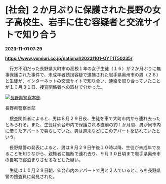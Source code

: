 # [社会] ２か月ぶりに保護された長野の女子高校生、岩手に住む容疑者と交流サイトで知り合う

**2023-11-01 07:29**

**https://www.yomiuri.co.jp/national/20231101-OYT1T50235/**

　行方不明だった長野県大町市の高校１年の女子生徒（１６）が２か月ぶりに無事保護された事件で、未成年者誘拐容疑で逮捕された岩手県奥州市の男（２８）と生徒が、インターネットの交流サイトで知り合い、連絡を取り合っていたことが１０月３１日、捜査関係者への取材で分かった。

[![長野県警察本部](https://www.yomiuri.co.jp/media/2023/11/20231101-OYT1I50109-1.jpg)](https://www.yomiuri.co.jp/pluralphoto/20231101-OYT1I50109/)

長野県警察本部

　捜査関係者によると、男は８月２９日夜、生徒を車で大町市内から連れ去ったとみられる。また、生徒は仙台市内で保護される直前の約１か月間、男が同市内に借りたアパートで暮らしていた。男は週末などにこのアパートを訪れていたという。

　長野県警の発表によると、男は８月２９日午後１０時以降、生徒が未成年であることを知りながら、親権者に無断で連れ去り、９月３０日頃まで岩手県奥州市の自宅で寝泊まりさせるなどした疑い。

　生徒は１０月２９日朝、仙台市内のアパートで男と２人でいるところを長野県警の捜査員に発見された。
